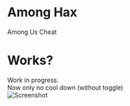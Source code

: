 # Among Hax
Among Us Cheat
# Works?
Work in progress. <br />
Now only no cool down (without toggle)<br />
![Screenshot](https://media.tenor.com/images/81690ddabf4fa946a465f5549c95da7b/tenor.gif)
